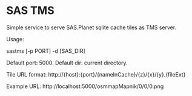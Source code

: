 # SAS TMS

Simple service to serve SAS.Planet sqlite cache tiles as TMS server.

Usage:

  sastms [-p PORT] -d [SAS_DIR]

Default port: 5000. Default dir: current directory.

Tile URL format: http://{host}:{port}/{nameInCache}/{z}/{x}/{y}.{fileExt}

Example URL: http://localhost:5000/osmmapMapnik/0/0/0.png
